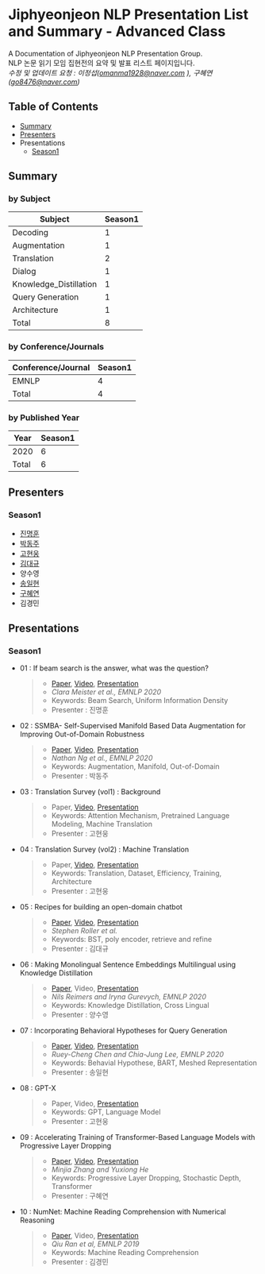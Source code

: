 # Jiphyeonjeon NLP Presentation List and Summary - Advanced Class
A Documentation of Jiphyeonjeon NLP Presentation Group.<br>
NLP 논문 읽기 모임 집현전의 요약 및 발표 리스트 페이지입니다.<br>
*수정 및 업데이트 요청 : 이정섭(omanma1928@naver.com ), 구혜연(go8476@naver.com)*

## Table of Contents
- [Summary](#Summary)
- [Presenters](#Presenters)
- Presentations<br>
  - [Season1](#Season1)

## Summary
### by Subject
| Subject | Season1 |
|---|---|
| Decoding | 1 |
| Augmentation | 1 |
| Translation | 2 |
| Dialog | 1 |
| Knowledge_Distillation | 1 |
| Query Generation | 1 |
| Architecture | 1 |
| Total | 8 |

### by Conference/Journals
| Conference/Journal | Season1 |
| --- | --- |
| EMNLP | 4 |
| Total | 4 |

### by Published Year
| Year | Season1 |
| --- | --- |
| 2020 | 6 |
| Total | 6 |

## Presenters
### Season1
- [진명훈](https://www.youtube.com/channel/UClvgNgOJBLt3KT-nH5J24jg)
- [박동주](https://www.youtube.com/channel/UCpWzTCPf4PUNe-2WO6zc0gw)
- [고현웅](https://www.youtube.com/channel/UCixOawIqz-OrZIolJ-WDoGw)
- [김대규](https://www.youtube.com/channel/UCGa2inCnq7MKWzmIUgxSusg)
- 양수영
- [송일현](https://www.youtube.com/channel/UCjhAUlylQz81M1VHLAKEk_Q)
- [구혜연](https://www.youtube.com/channel/UCcbgGH3YwELtPNo8R6vqkBQ)
- 김경민
<!--
- [수영]()
-->
## Presentations
### Season1
- 01 : If beam search is the answer, what was the question?
	> - [Paper](https://www.aclweb.org/anthology/2020.emnlp-main.170/), [Video](https://youtu.be/KJClfF_nJj0), [Presentation](https://github.com/jiphyeonjeon/nlp-review/blob/main/Advanced/Season%201/presentations/Season1-01_If%20beam%20search%20is%20the%20answer%2C%20what%20was%20the%20question.pdf)
	> - *Clara Meister et al., EMNLP 2020*
	> - Keywords: Beam Search, Uniform Information Density
	> - Presenter : 진명훈

- 02 : SSMBA- Self-Supervised Manifold Based Data Augmentation for Improving Out-of-Domain Robustness
	> - [Paper](https://arxiv.org/abs/2009.10195), [Video](https://youtu.be/1IwHZ_4uPK0), [Presentation](https://github.com/jiphyeonjeon/nlp-review/blob/main/Advanced/Season%201/presentations/Season1-02_SSMBA-%20Self-Supervised%20Manifold%20Based%20Data%20Augmentation%20for%20Improving%20Out-of-Domain%20Robustness.pdf)
	> - *Nathan Ng et al., EMNLP 2020*
	> - Keywords: Augmentation, Manifold, Out-of-Domain
	> - Presenter : 박동주

- 03 : Translation Survey (vol1) : Background
	> - Paper, [Video](https://youtu.be/KQfvEg-fGMw), [Presentation](https://github.com/jiphyeonjeon/nlp-review/blob/main/Advanced/Season%201/presentations/Season1-03_Machine%20Translation%20Survey%20-%20vol1.pptx)
	> - Keywords: Attention Mechanism, Pretrained Language Modeling, Machine Translation
	> - Presenter : 고현웅
	
- 04 : Translation Survey (vol2) : Machine Translation
	> - Paper, [Video](https://youtu.be/18iH6VX-IU4), [Presentation](https://github.com/jiphyeonjeon/nlp-review/blob/main/Advanced/Season%201/presentations/Season1-04_Machine%20Translation%20Survey%20-%20vol2.pptx)
	> - Keywords: Translation, Dataset, Efficiency, Training, Architecture 
	> - Presenter : 고현웅
	
- 05 : Recipes for building an open-domain chatbot
	> - [Paper](https://arxiv.org/abs/2004.13637), [Video](https://youtu.be/lbodJgH1XGE), [Presentation](https://github.com/jiphyeonjeon/nlp-review/blob/main/Advanced/Season%201/presentations/Season1-05_Recipes%20for%20building%20an%20open-domain%20chatbot.pdf)
	> - *Stephen Roller et al.*
	> - Keywords: BST, poly encoder, retrieve and refine
	> - Presenter : 김대규

- 06 : Making Monolingual Sentence Embeddings Multilingual using Knowledge Distillation
	> - [Paper](https://arxiv.org/pdf/2004.09813.pdf), Video, [Presentation](https://github.com/jiphyeonjeon/nlp-review/blob/main/Advanced/Season%201/presentations/Season1_06_Making_Monolingual_Sentence_Embeddings_Multilingual_using_Knowledge_Distillation.pdf)
	> - *Nils Reimers and Iryna Gurevych, EMNLP 2020*
	> - Keywords: Knowledge Distillation, Cross Lingual
	> - Presenter : 양수영
	
- 07 : Incorporating Behavioral Hypotheses for Query Generation
	> - [Paper](https://www.aclweb.org/anthology/2020.emnlp-main.251.pdf), [Video](https://youtu.be/ZVDlZJ0WvWA), [Presentation](https://github.com/jiphyeonjeon/nlp-review/blob/main/Advanced/Season%201/presentations/Season1_07_Incorporating_Behavioral_Hypotheses_for_Query_Generation_ilhyeon.song.pdf)
	> - *Ruey-Cheng Chen and Chia-Jung Lee, EMNLP 2020*
	> - Keywords: Behavial Hypothese, BART, Meshed Representation
	> - Presenter : 송일현

- 08 : GPT-X
	> - Paper, Video, [Presentation](https://github.com/jiphyeonjeon/nlp-review/blob/main/Advanced/Season%201/presentations/Season1_08_GPT-X.pptx)
	> - Keywords: GPT, Language Model
	> - Presenter : 고현웅
- 09 : Accelerating Training of Transformer-Based Language Models with Progressive Layer Dropping
	> - [Paper](https://arxiv.org/abs/2010.13369), [Video](https://www.youtube.com/watch?v=mLyq5JFr-kE&t=1s), [Presentation](https://github.com/jiphyeonjeon/nlp-review/blob/main/Advanced/Season%201/presentations/Season1_09_Accelerating%20Training%20of%20Transformer-Based%20Language%20Models%20with%20Progressive%20Layer%20Dropping_%EA%B5%AC%ED%98%9C%EC%97%B0.pdf)
	> - *Minjia Zhang and Yuxiong He*
	> - Keywords: Progressive Layer Dropping, Stochastic Depth, Transformer
	> - Presenter : 구혜연

- 10 : NumNet: Machine Reading Comprehension with Numerical Reasoning
	> - [Paper](https://arxiv.org/abs/1910.06701), Video, [Presentation](https://github.com/jiphyeonjeon/nlp-review/blob/main/Advanced/Season%201/presentations/Season1_10_NumNet%20Machine%20Reading%20Comprehension%20with%20Numerical%20Reasoning.pdf)
	> - *Qiu Ran et al, EMNLP 2019*
	> - Keywords: Machine Reading Comprehension
	> - Presenter : 김경민

<!--
- 04 :
	> - [Paper](), [Video](), [Presentation]()
	> - 
	> - Keywords: 
	> - Presenter : 고현웅
-->
